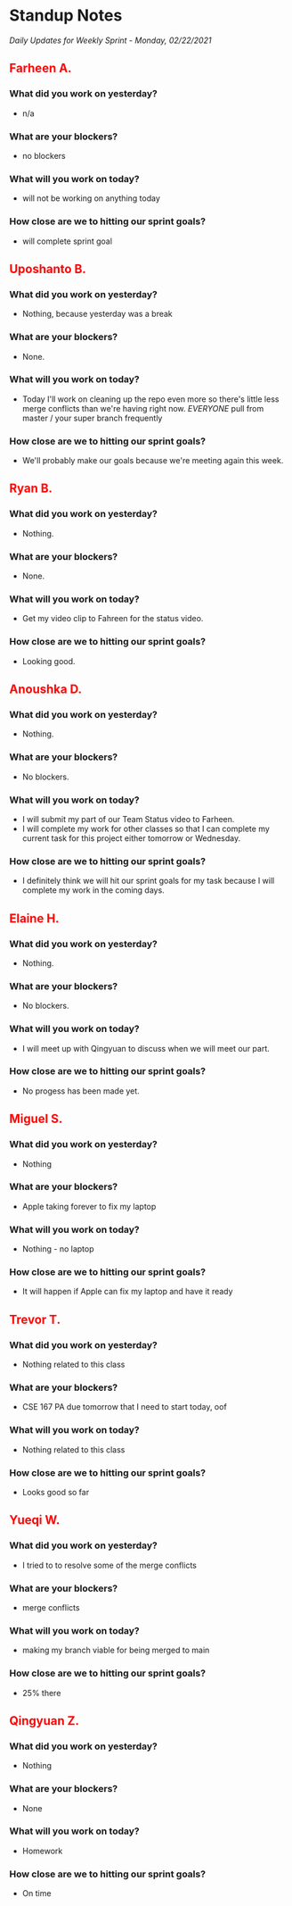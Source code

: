 # Standup Notes
*Daily Updates for Weekly Sprint - Monday, 02/22/2021*

## <span style="color: red;">Farheen A.</span> 

### What did you work on yesterday?
- n/a

### What are your blockers?
- no blockers

### What will you work on today?
- will not be working on anything today

### How close are we to hitting our sprint goals?
- will complete sprint goal

## <span style="color: red;">Uposhanto B.</span> 

### What did you work on yesterday?
- Nothing, because yesterday was a break

### What are your blockers?
- None.

### What will you work on today?
- Today I'll work on cleaning up the repo even more so there's little less merge conflicts than we're having right now. *EVERYONE* pull from master / your super branch frequently

### How close are we to hitting our sprint goals?
- We'll probably make our goals because we're meeting again this week.

## <span style="color: red;">Ryan B.</span>

### What did you work on yesterday?
- Nothing.

### What are your blockers?
- None.

### What will you work on today?
- Get my video clip to Fahreen for the status video.

### How close are we to hitting our sprint goals?
- Looking good.

## <span style="color: red;">Anoushka D.</span>

### What did you work on yesterday?
- Nothing.

### What are your blockers?
- No blockers.

### What will you work on today?
- I will submit my part of our Team Status video to Farheen.
- I will complete my work for other classes so that I can complete my current task for this project either tomorrow or Wednesday.

### How close are we to hitting our sprint goals?
- I definitely think we will hit our sprint goals for my task because I will complete my work in the coming days.

## <span style="color: red;">Elaine H.</span>

### What did you work on yesterday?
- Nothing.

### What are your blockers?
- No blockers.

### What will you work on today?
- I will meet up with Qingyuan to discuss when we will meet our part. 

### How close are we to hitting our sprint goals?
- No progess has been made yet. 

## <span style="color: red;">Miguel S.</span>

### What did you work on yesterday?
- Nothing

### What are your blockers?
- Apple taking forever to fix my laptop

### What will you work on today?
- Nothing - no laptop

### How close are we to hitting our sprint goals?
- It will happen if Apple can fix my laptop and have it ready

## <span style="color: red;">Trevor T.</span>

### What did you work on yesterday?
- Nothing related to this class

### What are your blockers?
- CSE 167 PA due tomorrow that I need to start today, oof

### What will you work on today?
- Nothing related to this class

### How close are we to hitting our sprint goals?
- Looks good so far

## <span style="color: red;">Yueqi W.</span>

### What did you work on yesterday?
- I tried to to resolve some of the merge conflicts

### What are your blockers?
- merge conflicts

### What will you work on today?
- making my branch viable for being merged to main

### How close are we to hitting our sprint goals?
- 25% there

## <span style="color: red;">Qingyuan Z.</span>

### What did you work on yesterday?
- Nothing

### What are your blockers?
- None

### What will you work on today?
- Homework

### How close are we to hitting our sprint goals?
- On time
